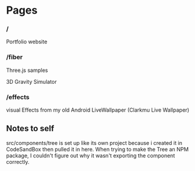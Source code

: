 # Pages

### /

Portfolio website

### /fiber

Three.js samples

3D Gravity Simulator

### /effects

visual Effects from my old Android LiveWallpaper (Clarkmu Live Wallpaper)

## Notes to self

src/components/tree
is set up like its own project because i created it in CodeSandBox then pulled it in here. When trying to make the Tree an NPM package, I couldn't figure out why it wasn't exporting the component correctly.
